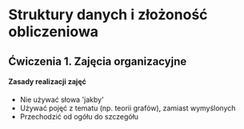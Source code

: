 # Struktury danych i złożoność obliczeniowa

## Ćwiczenia 1. Zajęcia organizacyjne

#### Zasady realizacji zajęć

* Nie używać słowa 'jakby'
* Używać pojęć z tematu (np. teorii grafów), zamiast wymyślonych
* Przechodzić od ogółu do szczegółu
